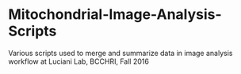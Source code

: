 # Mitochondrial-Image-Analysis-Scripts
Various scripts used to merge and summarize data in image analysis workflow at Luciani Lab, BCCHRI, Fall 2016
